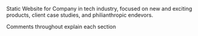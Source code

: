 Static Website for Company in tech industry, focused on new and exciting products, client case studies, and philianthropic endevors. 

Comments throughout explain each section
